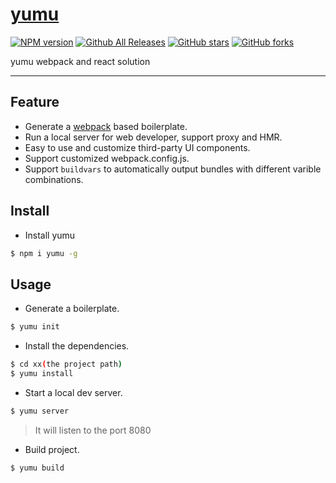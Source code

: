 # [yumu](https://github.com/yumu-webpack/yumu)
[![NPM version](https://img.shields.io/npm/v/yumu.svg?style=flat)](https://npmjs.org/package/yumu)
[![Github All Releases](https://img.shields.io/github/downloads/yumu-webpack/yumu/total.svg)]()
[![GitHub stars](https://img.shields.io/github/stars/yumu-webpack/yumu.svg?style=social&label=Star)]()
[![GitHub forks](https://img.shields.io/github/forks/yumu-webpack/yumu.svg?style=social&label=Fork)]()

yumu webpack and react solution

----

## Feature

- Generate a [webpack](https://github.com/webpack/webpack) based boilerplate.
- Run a local server for web developer, support proxy and HMR.
- Easy to use and customize third-party UI components.
- Support customized webpack.config.js.
- Support `buildvars` to automatically output bundles with different varible combinations.


## Install

- Install yumu

```bash
$ npm i yumu -g
```


## Usage

- Generate a boilerplate.

```bash
$ yumu init
```

- Install the dependencies.

```bash
$ cd xx(the project path)
$ yumu install
```

- Start a local dev server.

```bash
$ yumu server
```
> It will listen to the port 8080

- Build project.

```bash
$ yumu build
```
